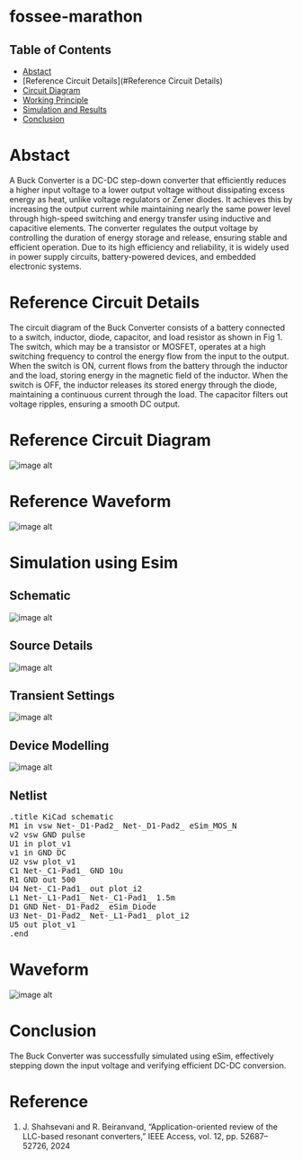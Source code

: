 # fossee-marathon
## Table of Contents
- [Abstact](#Abstact)
- [Reference Circuit Details](#Reference Circuit Details)
- [Circuit Diagram](#circuit-diagram)
- [Working Principle](#working-principle)
- [Simulation and Results](#simulation-and-results)
- [Conclusion](#conclusion)

# Abstact
A Buck Converter is a DC-DC step-down converter that efficiently reduces a higher input voltage to a lower output voltage without dissipating excess energy as heat, unlike voltage regulators or Zener diodes. It achieves this by increasing the output current while maintaining nearly the same power level through high-speed switching and energy transfer using inductive and capacitive elements. The converter regulates the output voltage by controlling the duration of energy storage and release, ensuring stable and efficient operation. Due to its high efficiency and reliability, it is widely used in power supply circuits, battery-powered devices, and embedded electronic systems.
# Reference Circuit Details
The circuit diagram of the Buck Converter consists of a battery connected to a switch, inductor, diode, capacitor, and load resistor as shown in Fig 1. The switch, which may be a transistor or MOSFET, operates at a high switching frequency to control the energy flow from the input to the output. When the switch is ON, current flows from the battery through the inductor and the load, storing energy in the magnetic field of the inductor. When the switch is OFF, the inductor releases its stored energy through the diode, maintaining a continuous current through the load. The capacitor filters out voltage ripples, ensuring a smooth DC output. 
# Reference Circuit Diagram 
![image alt](https://github.com/rithivkrishna/fossee-marathon/blob/main/Reference%20image.jpeg?raw=true)
# Reference Waveform 
![image alt](https://github.com/rithivkrishna/fossee-marathon/blob/main/reference%20waveform.png?raw=true)
# Simulation using Esim
## Schematic
![image alt](https://github.com/rithivkrishna/fossee-marathon/blob/main/Schematic.png?raw=true)
## Source Details
![image alt](https://github.com/rithivkrishna/fossee-marathon/blob/main/Source%20Details.png?raw=true)
## Transient Settings
![image alt](https://github.com/rithivkrishna/fossee-marathon/blob/main/Analysis.png?raw=true)
## Device Modelling
![image alt](https://github.com/rithivkrishna/fossee-marathon/blob/main/Device%20Modelling.png?raw=true)
## Netlist 
<pre>
.title KiCad schematic
M1 in vsw Net-_D1-Pad2_ Net-_D1-Pad2_ eSim_MOS_N
v2 vsw GND pulse
U1 in plot_v1
v1 in GND DC
U2 vsw plot_v1
C1 Net-_C1-Pad1_ GND 10u
R1 GND out 500
U4 Net-_C1-Pad1_ out plot_i2
L1 Net-_L1-Pad1_ Net-_C1-Pad1_ 1.5m
D1 GND Net-_D1-Pad2_ eSim_Diode
U3 Net-_D1-Pad2_ Net-_L1-Pad1_ plot_i2
U5 out plot_v1
.end
</pre>
# Waveform
![image alt](https://github.com/rithivkrishna/fossee-marathon/blob/main/waveform.png?raw=true)
# Conclusion
The Buck Converter was successfully simulated using eSim, effectively stepping down the input voltage and verifying efficient DC-DC conversion.
# Reference
1. J. Shahsevani and R. Beiranvand, “Application-oriented review of the LLC-based resonant converters,” IEEE Access, vol. 12, pp. 52687–52726, 2024

